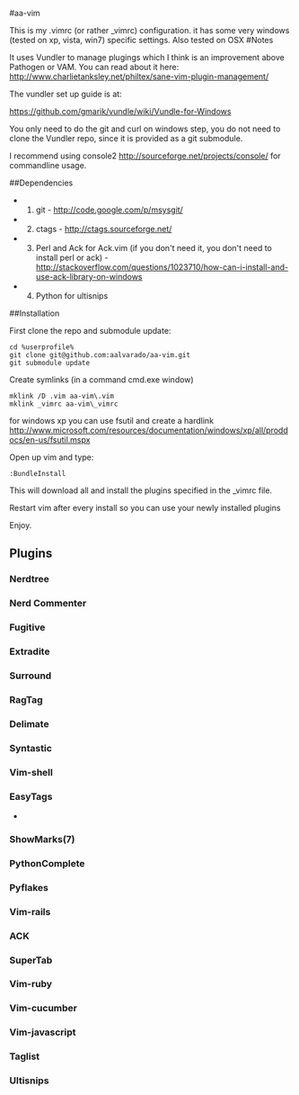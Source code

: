 #aa-vim

This is my .vimrc (or rather \_vimrc) configuration. it has some very windows (tested on xp, vista, win7) specific settings. Also tested on OSX
#Notes

It uses Vundler to manage plugings which I think is an improvement above Pathogen or VAM. You can read about it here: http://www.charlietanksley.net/philtex/sane-vim-plugin-management/ 

The vundler set up guide is at: 

https://github.com/gmarik/vundle/wiki/Vundle-for-Windows

You only need to do the git and curl on windows step, you do not need to clone the Vundler repo, since it is provided
as a git submodule.

I recommend using console2 http://sourceforge.net/projects/console/ for commandline usage. 

##Dependencies
* 1) git \- http://code.google.com/p/msysgit/
* 2) ctags \- http://ctags.sourceforge.net/
* 3) Perl and Ack for Ack.vim (if you don't need it, you don't need to install perl or ack) \- http://stackoverflow.com/questions/1023710/how-can-i-install-and-use-ack-library-on-windows
* 4) Python for ultisnips


##Installation

First clone the repo and submodule update:

```
cd %userprofile%
git clone git@github.com:aalvarado/aa-vim.git
git submodule update
```

Create symlinks (in a command cmd.exe window)

```
mklink /D .vim aa-vim\.vim
mklink _vimrc aa-vim\_vimrc

```
for windows xp you can use fsutil and create a hardlink http://www.microsoft.com/resources/documentation/windows/xp/all/proddocs/en-us/fsutil.mspx

Open up vim and type: 

```
:BundleInstall
```

This will download all and install the plugins specified in the \_vimrc file.

Restart vim after every install so you can use your newly installed plugins

Enjoy.
## Plugins
### Nerdtree

### Nerd Commenter

### Fugitive

### Extradite

### Surround

### RagTag

### Delimate

### Syntastic

### Vim\-shell

### EasyTags
-
### ShowMarks\(7) 

### PythonComplete

### Pyflakes

### Vim\-rails

### ACK

### SuperTab

### Vim\-ruby

### Vim\-cucumber

### Vim\-javascript

### Taglist

### Ultisnips